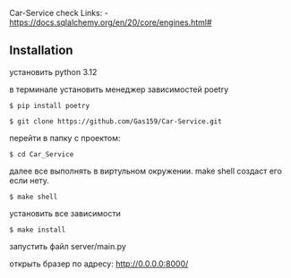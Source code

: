 Car-Service
check
Links:
-https://docs.sqlalchemy.org/en/20/core/engines.html# 



## Installation


установить python 3.12

в терминале установить менеджер зависимостей poetry

```
$ pip install poetry 
```
```
$ git clone https://github.com/Gas159/Car-Service.git
```
перейти в папку с проектом:
```
$ cd Car_Service
```

далее все выполнять в виртульном окружении. make shell создаст его если нету.
```
$ make shell 
```

установить все зависимости
```
$ make install 
```

запустить файл server/main.py

открыть бразер по адресу:
http://0.0.0.0:8000/ 